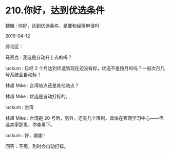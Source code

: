 # 210.你好，达到优选条件

魏巍 : 你好，达到优选条件，是要和经理申请吗

2019-04-12

评论区：

马赛克 : 我选是自动升上去的吗？

luckum : 已经 2 个月达到优选到现在还没有标，优选不是按月的吗？一般次月几号系统会自动标？

林超 Mike : 台湾站点还是其他站点？

林超 Mike : 优选是自动打标的。

luckum : 台湾

林超 Mike : 台湾是 20 号后，另外，还有几个限制，具体在官网学习中心——优选卖家那里，你查看下。

luckum : 好，謝謝！

回答：不用，到时会自动打标。